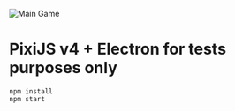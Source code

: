 ![Main Game](https://raw.githubusercontent.com/bernardo-amaral/test_electron2/master/main.png)

# PixiJS v4 + Electron for tests purposes only
    npm install
    npm start

